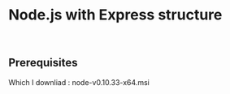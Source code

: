 # Node.js with Express structure
<BR>
<h2>Prerequisites</h2>
<p>Which I downliad : node-v0.10.33-x64.msi</p>
